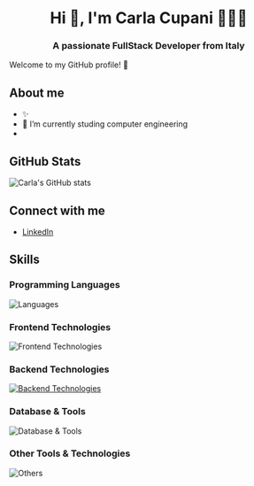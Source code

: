 <h1 align="center">Hi 👋, I'm Carla Cupani 🧚🏻‍♀️</h1>
<h3 align="center">A passionate FullStack Developer from Italy</h3>

Welcome to my GitHub profile! 🩷

## About me
- ✨ 
- 🔭 I’m currently studing computer engineering
- 

## GitHub Stats
![Carla's GitHub stats](https://github-readme-stats.vercel.app/api?username=carlacupani&show_icons=true&theme=purple)

## Connect with me
- [LinkedIn](www.linkedin.com/in/carla-pia-cupani-715554277) 

## Skills

### Programming Languages

![Languages](https://skillicons.dev/icons?i=c,js,java,linux)

### Frontend Technologies
![Frontend Technologies](https://skillicons.dev/icons?i=angular,html,css,js,ts) 

### Backend Technologies
[![Backend Technologies](https://skillicons.dev/icons?i=docker,laravel,php&perline=3)](https://skillicons.dev) 

### Database & Tools
![Database & Tools](https://skillicons.dev/icons?i=mysql,mongodb) 

### Other Tools & Technologies
![Others](https://skillicons.dev/icons?i=git,github,vscode,githubactions,gitlab) 

